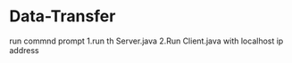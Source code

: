 Data-Transfer
=============
run commnd prompt 
1.run th Server.java
2.Run Client.java with localhost ip address